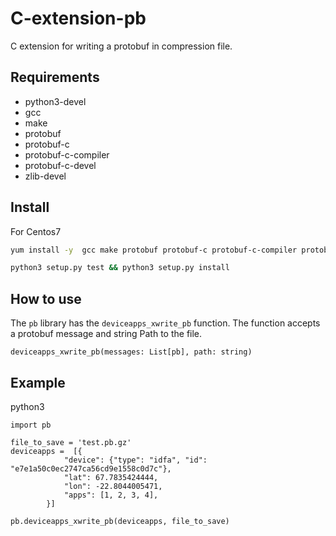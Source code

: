 C-extension-pb
=====================
C extension for writing a protobuf in compression file.

Requirements
-------
* python3-devel
* gcc
* make
* protobuf
* protobuf-c
* protobuf-c-compiler
* protobuf-c-devel
* zlib-devel

Install
----------
For Centos7
```bash
yum install -y  gcc make protobuf protobuf-c protobuf-c-compiler protobuf-c-devel python3-devel zlib-devel python3-setuptools

python3 setup.py test && python3 setup.py install

```


How to use
----------
The `pb` library has the `deviceapps_xwrite_pb` function. The function accepts a protobuf message  and string Path to the file.
```
deviceapps_xwrite_pb(messages: List[pb], path: string)
```

Example
--------
python3
```python3
import pb

file_to_save = 'test.pb.gz'
deviceapps =  [{
            "device": {"type": "idfa", "id": "e7e1a50c0ec2747ca56cd9e1558c0d7c"},
            "lat": 67.7835424444,
            "lon": -22.8044005471,
            "apps": [1, 2, 3, 4],
        }]

pb.deviceapps_xwrite_pb(deviceapps, file_to_save)

```
